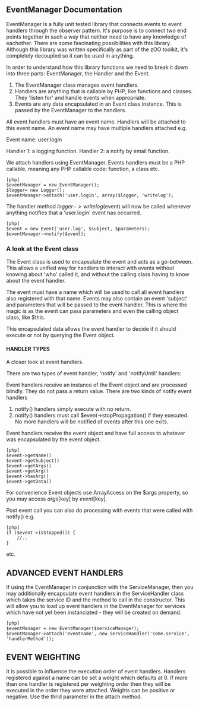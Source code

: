 EventManager Documentation
--------------------------

EventManager is a fully unit tested library that connects events to event handlers through the observer pattern.  It's purpose is to connect two end points together in such a way that neither need to have any knowledge of eachother.  There are some fascinating possibilities with this library.  Although this library was written specifically as part of the zOO toolkit, it's completely decoupled so it can be used in anything.

In order to understand how this library functions we need to break it down into three parts: EventManager, the Handler and the Event.

1. The EventManager class manages event handlers.
2. Handlers are anything that is callable by PHP, like functions and classes.  They 'listen for' and handle events when appropriate.
3. Events are any data encapsulated in an Event class instance.  This is passed by the EventManager to the handlers.

All event handlers must have an event name.  Handlers will be attached to this event name.  An event name may have multiple handlers attached e.g.

Event name: user.login

Handler 1: a logging function.
Handler 2: a notify by email function.

We attach handlers using EventManager.  Events handlers must be a PHP callable, meaning any PHP callable code: function, a class etc.

    [php]
    $eventManager = new EventManager();
    $logger= new Logger();
    $eventManager->attach('user.login', array($logger, 'writelog');

The handler method $logger->writelog($event) will now be called whenever anything notifies that a 'user.login' event has occurred.

    [php]
    $event = new Event('user.log', $subject, $parameters);
    $eventManager->notify($event);

### A look at the Event class

The Event class is used to encapsulate the event and acts as a go-between.  This allows a unified way for handlers to interact with events without knowing about 'who' called it, and without the calling class having to know about the event handler.

The event must have a name which will be used to call all event handlers also registered with that name.  Events may also contain an event 'subject' and parameters that will be passed to the event handler.  This is where the magic is as the event can pass parameters and even the calling object class, like $this.

This encapsulated data allows the event handler to decide if it should execute or not by querying the Event object.

#### HANDLER TYPES
A closer look at event handlers.

There are two types of event handler, 'notify' and 'notifyUntil' handlers:

Event handlers receive an instance of the Event object and are processed blindly. They do not pass a return value.  There are two kinds of notify event handlers
1. notify() handlers simply execute with no return.
2. notify() handlers must call $event->stopPropagation() if they executed.  No more handlers will be notified of events after this one exits.

Event handlers receive the event object and have full access to whatever was encapsulated by the event object.

    [php]
    $event->getName()
    $event->getSubject()
    $event->getArgs()
    $event->getArg()
    $event->hasArg()
    $event->getData()

For convenience Event objects use ArrayAccess on the $args property, so you may access $args[$key] by $event[$key].

Post event call you can also do processing with events that were called with notify() e.g.

    [php]
    if ($event->isStopped()) {
        //..
    }

etc.

## ADVANCED EVENT HANDLERS

If using the EventManager in conjunction with the ServiceManager, then you may additionally encapsulate event handlers in the ServiceHandler class which takes the service ID and the method to call in the constructor.  This will allow you to load up event handlers in the EventManager for services which have not yet been instanciated - they will be created on demand.

    [php]
    $eventManager = new EventManager($serviceManager);
    $eventManager->attach('eventname', new ServiceHandler('some.service', 'handlerMethod'));

## EVENT WEIGHTING

It is possible to influence the execution order of event handlers.
Handlers registered against a name can be set a weight which defaults at 0. If
more than one handler is registered per weighting order then they will be executed
in the order they were attached.  Weights can be positive or negative.  Use the
thrid parameter in the attach method.
